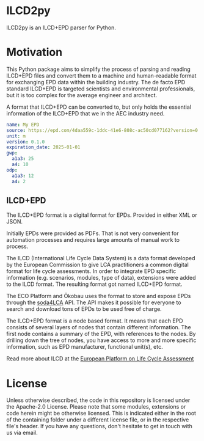 # ILCD2py

ILCD2py is an ILCD+EPD parser for Python.

# Motivation

This Python package aims to simplify the process of parsing and reading ILCD+EPD files and convert them to a machine
and human-readable format for exchanging EPD data within the building industry.
The de facto EPD standard ILCD+EPD is targeted scientists and environmental professionals, but it is too complex for the
average engineer and architect.

A format that ILCD+EPD can be converted to, but only holds the essential information of the ILCD+EPD that we in the AEC
industry need.

```yaml
name: My EPD
source: https://epd.com/4daa559c-1ddc-41e6-808c-ac50cd077162?version=0.1.0
unit: m
version: 0.1.0
expiration_date: 2025-01-01
gwp:
  a1a3: 25
  a4: 10
odp:
  a1a3: 12
  a4: 2
```

## ILCD+EPD

The ILCD+EPD format is a digital format for EPDs.
Provided in either XML or JSON.

Initially EPDs were provided as PDFs.
That is not very convenient for automation processes and requires large amounts of manual work to process.

The ILCD (International Life Cycle Data System) is a data format developed by the European Commission to give LCA
practitioners a common digital format for life cycle assessments.
In order to integrate EPD specific information (e.g. scenarios, modules, type of data), extensions were added to the
ILCD format. The resulting format got named ILCD+EPD format.

The ECO Platform and Ökobau uses the format to store and expose EPDs through
the [soda4LCA](https://bitbucket.org/okusche/soda4lca/src/7.x-branch/) API.
The API makes it possible for everyone to search and download tons of EPDs to be used free of charge.

The ILCD+EPD format is a node based format. It means that each EPD consists of several layers of nodes that contain
different information.
The first node contains a summary of the EPD, with references to the nodes.
By drilling down the tree of nodes, you have access to more and more specific information, such as EPD manufacturer,
functional unit(s), etc.

Read more about ILCD at the [European Platform on Life Cycle Assessment](https://eplca.jrc.ec.europa.eu/)

# License

Unless otherwise described, the code in this repository is licensed under the Apache-2.0 License. Please note that some
modules, extensions or code herein might be otherwise licensed. This is indicated either in the root of the containing
folder under a different license file, or in the respective file's header. If you have any questions, don't hesitate to
get in touch with us via email.
